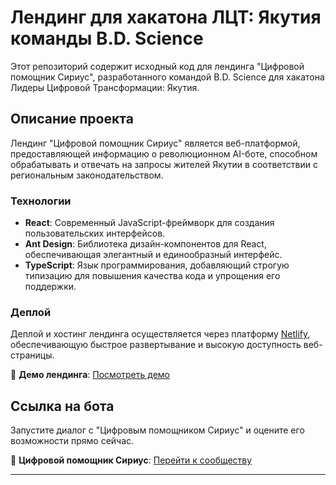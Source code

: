 # Лендинг для хакатона ЛЦТ: Якутия команды B.D. Science

Этот репозиторий содержит исходный код для лендинга "Цифровой помощник Сириус", разработанного командой B.D. Science для хакатона Лидеры Цифровой Трансформации: Якутия.

## Описание проекта

Лендинг "Цифровой помощник Сириус" является веб-платформой, предоставляющей информацию о революционном AI-боте, способном обрабатывать и отвечать на запросы жителей Якутии в соответствии с региональным законодательством.

### Технологии

- **React**: Современный JavaScript-фреймворк для создания пользовательских интерфейсов.
- **Ant Design**: Библиотека дизайн-компонентов для React, обеспечивающая элегантный и единообразный интерфейс.
- **TypeScript**: Язык программирования, добавляющий строгую типизацию для повышения качества кода и упрощения его поддержки.

### Деплой

Деплой и хостинг лендинга осуществляется через платформу [Netlify](https://www.netlify.com/), обеспечивающую быстрое развертывание и высокую доступность веб-страницы.

🔗 **Демо лендинга**: [Посмотреть демо](https://main--starlit-gnome-5659dc.netlify.app/)

## Ссылка на бота

Запустите диалог с "Цифровым помощником Сириус" и оцените его возможности прямо сейчас.

🤖 **Цифровой помощник Сириус**: [Перейти к сообществу](https://vk.com/sirius_helper)

---
